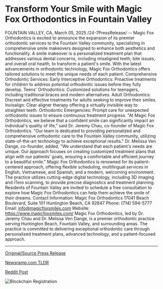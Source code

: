 # Transform Your Smile with Magic Fox Orthodontics in Fountain Valley

FOUNTAIN VALLEY, CA, March 05, 2025 /24-7PressRelease/ -- Magic Fox Orthodontics is excited to announce the expansion of its premier orthodontic services to the Fountain Valley community, specializing in comprehensive smile makeovers designed to enhance both aesthetics and functionality.  A smile makeover is a personalized treatment plan that addresses various dental concerns, including misaligned teeth, bite issues, and overall oral health, to transform a patient's smile. With the latest advancements in orthodontic technology, Magic Fox Orthodontics offers tailored solutions to meet the unique needs of each patient.  Comprehensive Orthodontic Services:  Early Interceptive Orthodontics: Proactive treatments for children to address potential orthodontic issues before they fully develop.  Teens' Orthodontics: Customized solutions for teenagers, including traditional braces and modern alternatives.  Adult Orthodontics: Discreet and effective treatments for adults seeking to improve their smiles.  Invisalign: Clear aligner therapy offering a virtually invisible way to straighten teeth.  Orthodontic Emergencies: Prompt care for unexpected orthodontic issues to ensure continuous treatment progress.  "At Magic Fox Orthodontics, we believe that a confident smile can significantly impact an individual's quality of life," said Dr. Jeremy Chau, co-founder of Magic Fox Orthodontics. "Our team is dedicated to providing personalized and comprehensive orthodontic care to the Fountain Valley community, utilizing state-of-the-art technology to achieve exceptional results."  Dr. Melissa Ven Dange, co-founder, added, "We understand that each patient's needs are unique. Our approach focuses on creating customized treatment plans that align with our patients' goals, ensuring a comfortable and efficient journey to a beautiful smile."  Magic Fox Orthodontics is renowned for its patient-centered approach, offering flexible scheduling, multilingual services in English, Vietnamese, and Spanish, and a modern, welcoming environment. The practice utilizes cutting-edge digital technology, including 3D imaging and iTero scanning, to provide precise diagnostics and treatment planning.  Residents of Fountain Valley are invited to schedule a free consultation to explore how Magic Fox Orthodontics can help them achieve the smile of their dreams.  Contact Information:  Magic Fox Orthodontics 17041 Beach Boulevard, Suite 101 Huntington Beach, CA 92647 Phone: (714) 594-5777 Email: info@magicfoxsmiles.com Website: https://www.magicfoxsmiles.com/  Magic Fox Orthodontics, led by Dr. Jeremy Chau and Dr. Melissa Ven Dange, is a premier orthodontic practice serving Huntington Beach, Fountain Valley, and surrounding areas. The practice is committed to delivering exceptional orthodontic care through personalized treatment plans, advanced technology, and a patient-focused approach. 

---

[Original/Source Press Release](https://www.24-7pressrelease.com/press-release/520287/transform-your-smile-with-magic-fox-orthodontics-in-fountain-valley)
                    

[Newsramp.com TLDR](https://newsramp.com/curated-news/magic-fox-orthodontics-enhances-smile-makeovers-in-fountain-valley-with-advanced-orthodontic-services/52e631823e5d804c660ac17263885f11) 

 



[Reddit Post](https://www.reddit.com/r/HealthCareNewsInfo/comments/1j3ye15/magic_fox_orthodontics_enhances_smile_makeovers/) 



![Blockchain Registration](https://cdn.newsramp.app/24-7PressRelease/qrcode/253/5/eachafrK.webp)